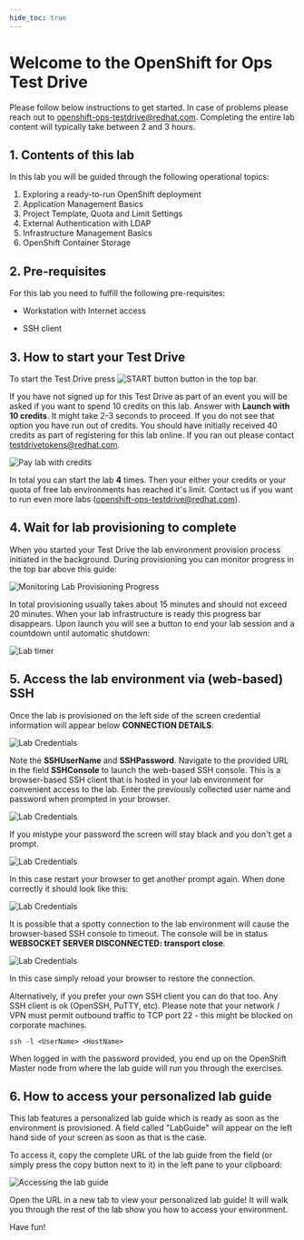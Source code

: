 ```yaml
---
hide_toc: true
---
```


# Welcome to the OpenShift for Ops Test Drive

Please follow below instructions to get started. In case of problems please reach out to [openshift-ops-testdrive@redhat.com](mailto:openshift-ops-testdrive@redhat.com).
Completing the entire lab content will typically take between 2 and 3 hours.

## 1. Contents of this lab

In this lab you will be guided through the following operational topics:

1. Exploring a ready-to-run OpenShift deployment
2. Application Management Basics
3. Project Template, Quota and Limit Settings
4. External Authentication with LDAP
5. Infrastructure Management Basics
6. OpenShift Container Storage

## 2. Pre-requisites

For this lab you need to fulfill the following pre-requisites:

- Workstation with Internet access

- SSH client

## 3. How to start your Test Drive

To start the Test Drive press ![START button](img/qwiklab-start-button.png) button in the top bar.

If you have not signed up for this Test Drive as part of an event you will be asked if you want to spend 10 credits on this lab. Answer with **Launch with 10 credits**. It might take 2-3 seconds to proceed.
If you do not see that option you have run out of credits.
You should have initially received 40 credits as part of registering for this lab online. If you ran out please contact [testdrivetokens@redhat.com](mailto:testdrivetokens@redhat.com).

![Pay lab with credits](img/qwiklab-credits.png)

In total you can start the lab **4** times. Then your either your credits or your quota of free lab environments has reached it's limit. Contact us if you want to run even more labs ([openshift-ops-testdrive@redhat.com](mailto:openshift-ops-testdrive@redhat.com)).

## 4. Wait for lab provisioning to complete

When you started your Test Drive the lab environment provision process initiated in the background. During provisioning you can monitor progress in the top bar above this guide:

![Monitoring Lab Provisioning Progress](img/qwiklab-progress-bar.png)

In total provisioning usually takes about 15 minutes and should not exceed 20 minutes.
When your lab infrastructure is ready this progress bar disappears. Upon launch you will see a button to end your lab session and a countdown until automatic shutdown:

![Lab timer](img/qwiklab-end-button.png)

## 5. Access the lab environment via (web-based) SSH

Once the lab is provisioned on the left side of the screen credential information will appear below **CONNECTION DETAILS**:

![Lab Credentials](img/qwiklab-lab-credentials.png)

Note the **SSHUserName** and **SSHPassword**. Navigate to the provided URL in the field **SSHConsole** to launch the web-based SSH console. This is a browser-based SSH client that is hosted in your lab environment for convenient access to the lab.
Enter the previously collected user name and password when prompted in your browser.

![Lab Credentials](img/webssh-login.png)

If you mistype your password the screen will stay black and you don't get a prompt.

![Lab Credentials](img/webssh-login-fail.png)

In this case restart your browser to get another prompt again. When done correctly it should look like this:

![Lab Credentials](img/webssh-login-success.png)

It is possible that a spotty connection to the lab environment will cause the browser-based SSH console to timeout. The console will be in status **WEBSOCKET SERVER DISCONNECTED: transport close**.

![Lab Credentials](img/webssh-transport-close.png)

In this case simply reload your browser to restore the connection.

Alternatively, if you prefer your own SSH client you can do that too. Any SSH client is ok (OpenSSH, PuTTY, etc). Please note that your network / VPN must permit outbound traffic to TCP port 22 - this might be blocked on corporate machines.

~~~
ssh -l <UserName> <HostName>
~~~

When logged in with the password provided, you end up on the OpenShift Master node from where the lab guide will run you through the exercises.

## 6. How to access your personalized lab guide

This lab features a personalized lab guide which is ready as soon as the environment is provisioned. A field called "LabGuide" will appear on the left hand side of your screen as soon as that is the case.

To access it, copy the complete URL of the lab guide from the field (or simply press the copy button next to it) in the left pane to your clipboard:

![Accessing the lab guide](img/qwiklab-labguide-url.png)

Open the URL in a new tab to view your personalized lab guide!
It will walk you through the rest of the lab show you how to access your environment.

Have fun!
